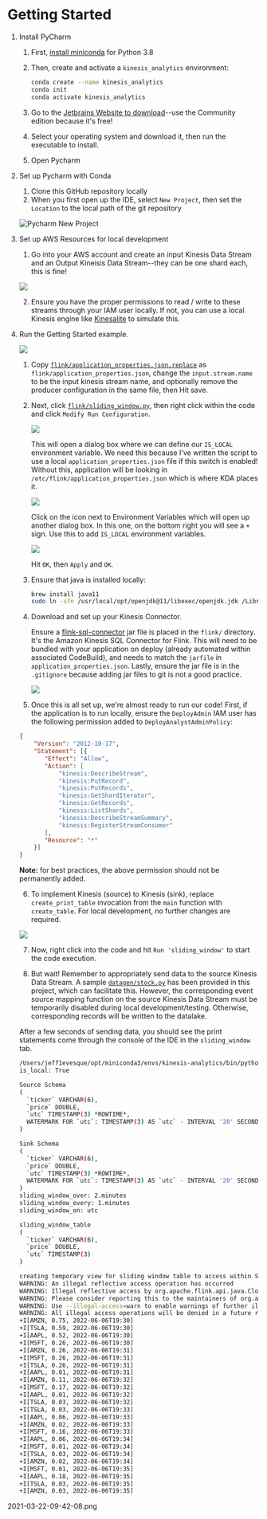 # Getting Started

1. Install PyCharm
   1. First, [install miniconda](https://docs.conda.io/en/latest/miniconda.html) for Python 3.8
   2. Then, create and activate a `kinesis_analytics` environment:

      ```bash
      conda create --name kinesis_analytics
      conda init
      conda activate kinesis_analytics
      ```
   3. Go to the [Jetbrains Website to download](https://www.jetbrains.com/pycharm/download/)--use the Community edition because it's free!
   4. Select your operating system and download it, then run the executable to install.
   5. Open Pycharm

2. Set up Pycharm with Conda
   1. Clone this GitHub repository locally
   2. When you first open up the IDE, select `New Project`, then set the `Location` to the local path of the git repository

   ![Pycharm New Project](img/2021-03-19-15-53-24.png)

3. Set up AWS Resources for local development
   1. Go into your AWS account and create an input Kinesis Data Stream and an Output Kineisis Data Stream--they can be one shard each, this is fine!

   ![](img/2021-03-22-08-34-05.png)

   2. Ensure you have the proper permissions to read / write to these streams through your IAM user locally. If not, you can use a local Kinesis engine like [Kinesalite](https://github.com/mhart/kinesalite) to simulate this.

4. Run the Getting Started example.

    ![](img/2021-03-22-08-37-07.png)

   1. Copy [`flink/application_properties.json.replace`](https://github.com/jeff1evesque/kinesis-analytics/blob/master/flink/application_properties.json.replace) as `flink/application_properties.json`, change the `input.stream.name` to be the input kinesis stream name, and optionally remove the producer configuration in the same file, then Hit save.

   2. Next, click [`flink/sliding_window.py`](https://github.com/jeff1evesque/kinesis-analytics/blob/master/flink/sliding_window.py), then right click within the code and click `Modify Run Configuration`.

      ![](img/2021-03-22-08-43-42.png)

      This will open a dialog box where we can define our `IS_LOCAL` environment variable. We need this because I've written the script to use a local `application_properties.json` file if this switch is enabled! Without this, application will be looking in `/etc/flink/application_properties.json` which is where KDA places it.

      ![](img/2021-03-22-09-01-05.png)

      Click on the icon next to Environment Variables which will open up another dialog box. In this one, on the bottom right you will see a `+` sign. Use this to add `IS_LOCAL` environment variables.

      ![](img/2021-03-22-09-03-03.png)

      Hit `OK`, then `Apply` and `OK`.

   3. Ensure that java is installed locally:

      ```bash
      brew install java11
      sudo ln -sfn /usr/local/opt/openjdk@11/libexec/openjdk.jdk /Library/Java/JavaVirtualMachines/openjdk-11.jdk
      ```

   4. Download and set up your Kinesis Connector.

      Ensure a [flink-sql-connector](https://mvnrepository.com/artifact/org.apache.flink/flink-sql-connector-kinesis_2.12/1.13.2) jar file is placed in the `flink/` directory. It's the Amazon Kinesis SQL Connector for Flink. This will need to be bundled with your application on deploy (already automated within associated CodeBuild), and needs to match the `jarfile` in `application_properties.json`. Lastly, ensure the jar file is in the `.gitignore` because adding jar files to git is not a good practice.

      ![](img/2021-03-22-09-12-14.png)

   5. Once this is all set up, we're almost ready to run our code! First, if the application is to run locally, ensure the `DeployAdmin` IAM user has the following permission added to `DeployAnalystAdminPolicy`:

   ```json
   {
       "Version": "2012-10-17",
       "Statement": [{
          "Effect": "Allow",
          "Action": [
              "kinesis:DescribeStream",
              "kinesis:PutRecord",
              "kinesis:PutRecords",
              "kinesis:GetShardIterator",
              "kinesis:GetRecords",
              "kinesis:ListShards",
              "kinesis:DescribeStreamSummary",
              "kinesis:RegisterStreamConsumer"
          ],
          "Resource": "*"
       }]
   }
   ```

   **Note:** for best practices, the above permission should not be permanently added.

   6. To implement Kinesis (source) to Kinesis (sink), replace `create_print_table` invocation from the `main` function with `create_table`. For local development, no further changes are required.

   ![](img/2021-03-22-09-24-36.png)

   7. Now, right click into the code and hit `Run 'sliding_window'` to start the code execution.

   8. But wait! Remember to appropriately send data to the source Kinesis Data Stream. A sample [`datagen/stock.py`](https://github.com/jeff1evesque/kinesis-analytics/blob/master/datagen/stock.py) has been provided in this project, which can facilitate this.  However, the corresponding event source mapping function on the source Kinesis Data Stream must be temporarily disabled during local development/testing.  Otherwise, corresponding records will be written to the datalake.

   After a few seconds of sending data, you should see the print statements come through the console of the IDE in the `sliding_window` tab.


      ```bash
      /Users/jeff1evesque/opt/miniconda3/envs/kinesis-analytics/bin/python /Users/jeff1evesque/application/kinesis-analytics/flink/sliding_window.py
      is_local: True

      Source Schema
      (
        `ticker` VARCHAR(6),
        `price` DOUBLE,
        `utc` TIMESTAMP(3) *ROWTIME*,
        WATERMARK FOR `utc`: TIMESTAMP(3) AS `utc` - INTERVAL '20' SECOND
      )

      Sink Schema
      (
        `ticker` VARCHAR(6),
        `price` DOUBLE,
        `utc` TIMESTAMP(3) *ROWTIME*,
        WATERMARK FOR `utc`: TIMESTAMP(3) AS `utc` - INTERVAL '20' SECOND
      )
      sliding_window_over: 2.minutes
      sliding_window_every: 1.minutes
      sliding_window_on: utc

      sliding_window_table
      (
        `ticker` VARCHAR(6),
        `price` DOUBLE,
        `utc` TIMESTAMP(3)
      )

      creating temporary view for sliding window table to access within SQL
      WARNING: An illegal reflective access operation has occurred
      WARNING: Illegal reflective access by org.apache.flink.api.java.ClosureCleaner (file:/Users/jeff1evesque/opt/miniconda3/envs/kinesis-analytics/lib/python3.8/site-packages/pyflink/lib/flink-dist_2.11-1.13.2.jar) to field java.util.Collections$SingletonList.serialVersionUID
      WARNING: Please consider reporting this to the maintainers of org.apache.flink.api.java.ClosureCleaner
      WARNING: Use --illegal-access=warn to enable warnings of further illegal reflective access operations
      WARNING: All illegal access operations will be denied in a future release
      +I[AMZN, 0.75, 2022-06-06T19:30]
      +I[TSLA, 0.59, 2022-06-06T19:30]
      +I[AAPL, 0.52, 2022-06-06T19:30]
      +I[MSFT, 0.26, 2022-06-06T19:30]
      +I[AMZN, 0.26, 2022-06-06T19:31]
      +I[MSFT, 0.26, 2022-06-06T19:31]
      +I[TSLA, 0.26, 2022-06-06T19:31]
      +I[AAPL, 0.01, 2022-06-06T19:31]
      +I[AMZN, 0.11, 2022-06-06T19:32]
      +I[MSFT, 0.17, 2022-06-06T19:32]
      +I[AAPL, 0.01, 2022-06-06T19:32]
      +I[TSLA, 0.03, 2022-06-06T19:32]
      +I[TSLA, 0.03, 2022-06-06T19:33]
      +I[AAPL, 0.06, 2022-06-06T19:33]
      +I[AMZN, 0.02, 2022-06-06T19:33]
      +I[MSFT, 0.16, 2022-06-06T19:33]
      +I[AAPL, 0.06, 2022-06-06T19:34]
      +I[MSFT, 0.01, 2022-06-06T19:34]
      +I[TSLA, 0.03, 2022-06-06T19:34]
      +I[AMZN, 0.02, 2022-06-06T19:34]
      +I[MSFT, 0.01, 2022-06-06T19:35]
      +I[AAPL, 0.18, 2022-06-06T19:35]
      +I[TSLA, 0.03, 2022-06-06T19:35]
      +I[AMZN, 0.03, 2022-06-06T19:35]
      ```

2021-03-22-09-42-08.png
